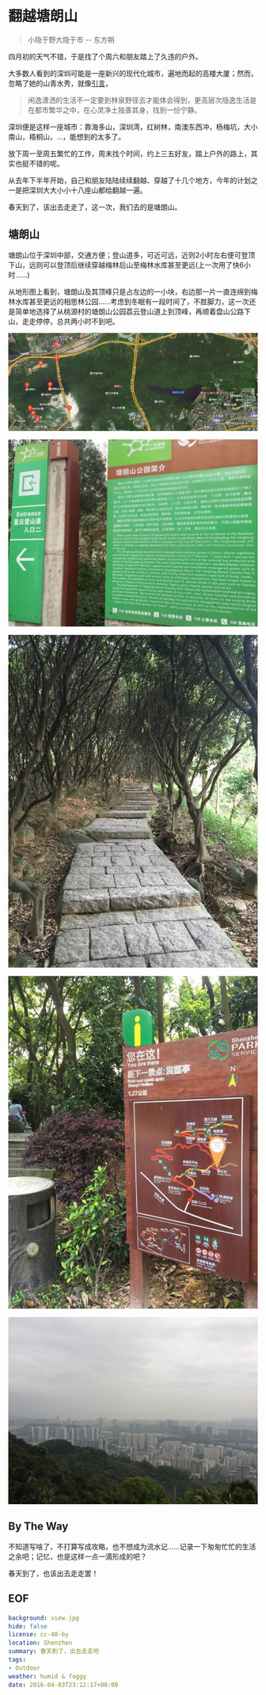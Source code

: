 翻越塘朗山
===

> 小隐于野大隐于市 -- 东方朔

四月初的天气不错，于是找了个周六和朋友踏上了久违的户外。

大多数人看到的深圳可能是一座新兴的现代化城市，遍地而起的高楼大厦；然而，忽略了她的山青水秀，就像[引言][1]，

> 闲逸潇洒的生活不一定要到林泉野径去才能体会得到，更高层次隐逸生活是在都市繁华之中，在心灵净土独善其身，找到一份宁静。

深圳便是这样一座城市：靠海多山，深圳湾，红树林，南澳东西冲，杨梅坑，大小南山，梧桐山，...，能想到的太多了。

放下周一至周五繁忙的工作，周末找个时间，约上三五好友，踏上户外的路上，其实也挺不错的呢。

从去年下半年开始，自己和朋友陆陆续续翻越、穿越了十几个地方，今年的计划之一是把深圳大大小小十八座山都给翻越一遍。

春天到了，该出去走走了，这一次，我们去的是塘朗山。

## 塘朗山
塘朗山位于深圳中部，交通方便；登山道多，可近可远，近则2小时左右便可登顶下山，远则可以登顶后继续穿越梅林后山至梅林水库甚至更远(上一次用了快6小时......)

从地形图上看到，塘朗山及其顶峰只是占左边的一小块，右边那一片一直连绵到梅林水库甚至更远的相思林公园......考虑到冬眠有一段时间了，不胜脚力，这一次还是简单地选择了从桃源村的塘朗山公园荔云登山道上到顶峰，再顺着盘山公路下山，走走停停，总共两小时不到吧。

![](map.jpg)

![](intro.jpg)

![](way.jpg)

![](on-the-way.jpg)

![](view.jpg)

## By The Way
不知道写啥了，不打算写成攻略，也不想成为流水记......记录一下匆匆忙忙的生活之余吧；记忆，也是这样一点一滴形成的吧？

春天到了，也该出去走走罢！

## EOF
```yaml
background: view.jpg
hide: false
license: cc-40-by
location: Shenzhen
summary: 春天到了，出去走走吧
tags:
- Outdoor
weather: humid & foggy
date: 2016-04-03T23:12:17+08:00
```

[1]: http://baike.baidu.com/link?url=kPPoRrHVLRe8kn7ziY8L2m5qxzhlxAZ34eCGqZAzXtmsyw8ryTz0_XxxMXGlQjDkYuPFE6QDE2fC1SG2s0UoLa
